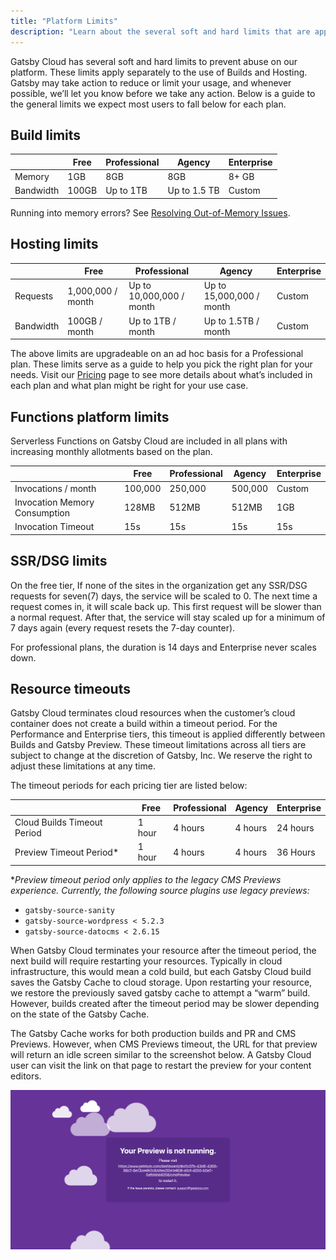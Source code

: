 ```yaml
---
title: "Platform Limits"
description: "Learn about the several soft and hard limits that are applied to each plan tier"
---
```


Gatsby Cloud has several soft and hard limits to prevent abuse on our platform. These limits apply separately to the use of Builds and Hosting. Gatsby may take action to reduce or limit your usage, and whenever possible, we’ll let you know before we take any action. Below is a guide to the general limits we expect most users to fall below for each plan.

## Build limits

|           | Free  | Professional | Agency       | Enterprise |
| --------- | ----- | ------------ | ------------ | ---------- |
| Memory    | 1GB   | 8GB          | 8GB          | 8+ GB      |
| Bandwidth | 100GB | Up to 1TB    | Up to 1.5 TB | Custom     |

Running into memory errors? See [Resolving Out-of-Memory Issues](docs/how-to/performance/resolving-out-of-memory-issues/).

## Hosting limits

|           | Free              | Professional             | Agency                   | Enterprise |
| --------- | ----------------- | ------------------------ | ------------------------ | ---------- |
| Requests  | 1,000,000 / month | Up to 10,000,000 / month | Up to 15,000,000 / month | Custom     |
| Bandwidth | 100GB / month     | Up to 1TB / month        | Up to 1.5TB / month      | Custom     |

The above limits are upgradeable on an ad hoc basis for a Professional plan. These limits serve as a guide to help you pick the right plan for your needs. Visit our [Pricing](https://www.gatsbyjs.com/pricing/) page to see more details about what’s included in each plan and what plan might be right for your use case.

## Functions platform limits

Serverless Functions on Gatsby Cloud are included in all plans with increasing monthly allotments based on the plan.

|                               | Free    | Professional | Agency  | Enterprise |
| ----------------------------- | ------- | ------------ | ------- | ---------- |
| Invocations / month           | 100,000 | 250,000      | 500,000 | Custom     |
| Invocation Memory Consumption | 128MB   | 512MB        | 512MB   | 1GB        |
| Invocation Timeout            | 15s     | 15s          | 15s     | 15s        |

## SSR/DSG limits

On the free tier, If none of the sites in the organization get any SSR/DSG requests for seven(7) days, the service will be scaled to 0. The next time a request comes in, it will scale back up. This first request will be slower than a normal request. After that, the service will stay scaled up for a minimum of 7 days again (every request resets the 7-day counter).

For professional plans, the duration is 14 days and Enterprise never scales down.

## Resource timeouts

Gatsby Cloud terminates cloud resources when the customer’s cloud container does not create a build within a timeout period. For the Performance and Enterprise tiers, this timeout is applied differently between Builds and Gatsby Preview. These timeout limitations across all tiers are subject to change at the discretion of Gatsby, Inc. We reserve the right to adjust these limitations at any time.

The timeout periods for each pricing tier are listed below:

|                             | Free   | Professional | Agency  | Enterprise |
| --------------------------- | ------ | ------------ | ------- | ---------- |
| Cloud Builds Timeout Period | 1 hour | 4 hours      | 4 hours | 24 hours   |
| Preview Timeout Period\*    | 1 hour | 4 hours      | 4 hours | 36 Hours   |

\*_Preview timeout period only applies to the legacy CMS Previews experience. Currently, the following source plugins use legacy previews:_

- `gatsby-source-sanity`
- `gatsby-source-wordpress < 5.2.3`
- `gatsby-source-datocms < 2.6.15`

When Gatsby Cloud terminates your resource after the timeout period, the next build will require restarting your resources. Typically in cloud infrastructure, this would mean a cold build, but each Gatsby Cloud build saves the Gatsby Cache to cloud storage. Upon restarting your resource, we restore the previously saved gatsby cache to attempt a “warm” build. However, builds created after the timeout period may be slower depending on the state of the Gatsby Cache.

The Gatsby Cache works for both production builds and PR and CMS Previews. However, when CMS Previews timeout, the URL for that preview will return an idle screen similar to the screenshot below. A Gatsby Cloud user can visit the link on that page to restart the preview for your content editors.

![Idle Preview Server](../../images/idle-preview.png)
